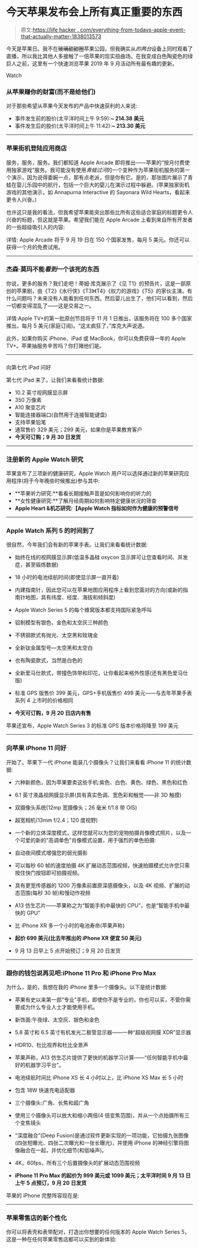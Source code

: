 # 今天苹果发布会上所有真正重要的东西

> 原文:[https://life hacker . com/everything-from-todays-apple-event-that-actually-matter-1838013573](https://lifehacker.com/everything-from-todays-apple-event-that-actually-matter-1838013573)

今天是苹果日。我不在~~玻璃甜甜圈~~苹果公园，但我确实从*的两台*设备上同时观看了直播，所以我比其他人多接触了一倍苹果的现实扭曲场。在我变成白色陶瓷色的绿巨人之前，这里有一个快速浏览苹果 2019 年 9 月活动所有最有趣的更新。

Watch

### 从苹果赚你的财富(而不是给他们)

对于那些希望从苹果今天发布的产品中快速获利的人来说:

*   事件发生前的股价(太平洋时间上午 9:59):**~ 214.38 美元**
*   事件发生后的股价(太平洋时间上午 11:42):**~ 213.30 美元**

* * *

### 苹果街机登陆应用商店

服务，服务，服务。我们都知道 Apple Arcade 即将推出——苹果的“按月付费使用独家游戏”服务。我可能没有使用*青蛙过河*的一个变种作为苹果街机服务的第一个演示，因为说得委婉一点，那有点老派，但是你有它。是的，那张图片展示了青蛙在婴儿乐园中的航行，包括一个巨大的婴儿在演示过程中躲避。(苹果独家街机游戏的其他演示，如 Annapurna Interactive 的 Sayonara Wild Hearts，看起来更令人兴奋。)

也许这只是我的看法，但我希望苹果能突出那些比所有这些适合家庭的标题更令人兴奋的标题，但这就是苹果。希望我们能在 Apple Arcade 上看到来自所有开发者的一些超级吸引人的内容:

详情: Apple Arcade 将于 9 月 19 日在 150 个国家发售，每月 5 美元。你还可以获得一个月的免费试用。

* * *

### 杰森·莫玛不能*看到*一个该死的东西

你说，更多的服务？我们走吧！蒂姆·库克展示了《见 T1》的预告片，这是一部原创的苹果剧，由《T2》《水行侠》《T3》《T4》《权力的游戏》《T5》的家伙主演。有什么问题吗？未来没有人能看到任何东西。然后婴儿出生了，他们可以看到，然后一切都变得混乱了——这是交易之一。

详情:Apple TV+的第一批原创节目将于 11 月 1 日推出，该服务将在 100 多个国家推出，每月 5 美元(家庭订阅)。“这太疯狂了，”库克大声说道。

此外，如果你购买 iPhone、iPad 或 MacBook，你可以免费获得一年的 Apple TV+。苹果抽服务辛苦吗？你打赌他们是。

* * *

### 
向第七代 iPad 问好

第七代 iPad 来了。让我们来看看统计数据:

*   10.2 英寸视网膜显示屏
*   350 万像素
*   A10 聚变芯片
*   智能连接器端口(自然用于连接智能键盘)
*   支持苹果铅笔
*   通常售价 329 美元；299 美元，如果你是苹果教育客户
*   **今天可订购；9 月 30 日发货**

* * *

### 注册新的 Apple Watch 研究

苹果宣布了三项新的健康研究，Apple Watch 用户可以选择通过新的苹果研究应用程序(将于今年晚些时候推出)参与其中:

*   **苹果听力研究:**看看长期接触声音是如何影响你的听力的
*   **女性健康研究:**了解月经周期如何影响特定健康状况的筛查
*   **Apple Heart &机芯研究:【Apple Watch 指标如何作为健康的预警信号**

* * *

### Apple Watch 系列 5 的时间到了

很自然，今年我们会有新的苹果手表。让我们来看看统计数据:

*   始终在线的视网膜显示屏(低温多晶硅 oxycon 显示屏可让您查看时间、并发症，甚至锻炼数据)
*   18 小时的电池续航时间(即使显示屏一直开着)
*   内建指南针，因此您可以在苹果地图应用程序上看到您面对的方向(或新的指南针地图，具有纬度、经度、海拔和倾斜度)
*   Apple Watch Series 5 的每个蜂窝版本都支持国际紧急呼叫
*   铝制模型有银色、金色和太空灰三种颜色
*   不锈钢款式有抛光、太空黑和玫瑰金
*   全新钛金属型号—太空黑和太空白
*   也有陶瓷款式，当然是白色的
*   全新爱马仕款式，带撞色饰带和印花，让你看起来格外性感(还有黑色爱马仕版)

*   标准 GPS 版售价 399 美元，GPS+手机版售价 499 美元——与去年苹果手表系列 4 上市时的价格相同
*   **今天可订购，9 月 20 日店内有售**

苹果还宣布，Apple Watch Series 3 的标准 GPS 版本价格将降至 199 美元

* * *

### **向苹果 iPhone 11 问好**

开始了。苹果下一代 iPhone 能装几个摄像头？让我们来看看 iPhone 11 的统计数据:

*   六种新颜色，因为苹果要卖这些手机:紫色、白色、黄色、绿色、黑色和红色
*   6.1 英寸液晶视网膜显示屏(具有真实色调、宽色彩和触觉——非 3D 触摸)
*   双摄像头系统(12mp 宽摄像头；26 毫米 f/1.8 带 OIS)
*   超宽相机(13mm f/2.4；120 度视野)

*   一个新的立体深度模式，这样您就可以为您的宠物拍摄肖像模式照片，以及一个可爱的新的“高调单色”肖像模式设置，用于强烈的单色拍摄:

*   自动夜间模式增强您的弱光摄影

*   可以每秒 60 帧的速度拍摄 4K 扩展动态范围视频，快速拍摄模式允许您只需按住快门按钮即可拍摄视频。

*   具有更宽传感器的 1200 万像素前置原深感摄像头，以及 4K 视频、扩展的动态范围(每秒 30 帧)和慢动作视频
*   A13 仿生芯片——苹果称之为“智能手机中最快的 CPU”，也是“智能手机中最快的 GPU”
*   比 iPhone XR 多一个小时的电池寿命(苹果声称)

*   **起价 699 美元(比去年推出的 iPhone XR 便宜 50 美元)**
*   9 月 13 日早上 5 点开始预订；9 月 20 日发货

* * *

### 跟你的钱包说再见吧:iPhone 11 Pro 和 iPhone Pro Max

为什么，是的，我想在我的 iPhone 里多一个摄像头。以下是统计数据:

*   苹果有史以来第一部“专业”手机，即使你不是专业的，你也可以买，不管你需要成为什么专业人士才能使用手机。
*   新饰面:午夜绿、太空灰、银色和金色
*   5.8 英寸和 6.5 英寸有机发光二极管显示器——一种“超级视网膜 XDR”显示器
*   HDR10、杜比视界和杜比全景声

*   苹果声称，A13 仿生芯片提供了更快的机器学习计算——“任何智能手机中最好的机器学习平台”。

*   电池续航时间比 iPhone XS 长 4 小时以上，比 iPhone XS Max 长 5 小时
*   包含 18W 快速充电适配器
*   三个摄像头:广角、长焦和超广角

*   使用三个摄像头可以放大和缩小两倍(4 倍变焦范围)，并从一个点拍摄所有三个变焦镜头
*   “深度融合”(Deep Fusion)是通过软件更新实现的一项功能，它拍摄九张图像(四张短曝光、四张二次曝光和一张长曝光)，并使用 iPhone 的神经引擎将图像融合在一起，并优化细节(和低噪声)。

*   4K，60fps，所有三个后置摄像头的扩展动态范围视频

*   **iPhone 11 Pro Max 的起价为 999 美元或 1099 美元；太平洋时间 9 月 13 日上午 5 点预订，9 月 20 日发货**

苹果的 iPhone 完整阵容现在是:

* * *

### 苹果零售店的新个性化

你可以将表壳和表带配对，打造出你想要的任何版本的 Apple Watch Series 5，这是一种在任何苹果零售店都可以买到的新体验: